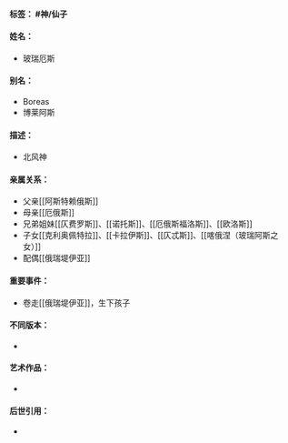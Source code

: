 #### 标签： #神/仙子
#### 姓名：
- 玻瑞厄斯
#### 别名：
- Boreas
- 博莱阿斯
#### 描述：
- 北风神
#### 亲属关系：
- 父亲[[阿斯特赖俄斯]]
- 母亲[[厄俄斯]]
- 兄弟姐妹[[仄费罗斯]]、[[诺托斯]]、[[厄俄斯福洛斯]]、[[欧洛斯]]
- 子女[[克利奥佩特拉]]、[[卡拉伊斯]]、[[仄忒斯]]、[[喀俄涅（玻瑞阿斯之女）]]
- 配偶[[俄瑞堤伊亚]]
#### 重要事件：
- 卷走[[俄瑞堤伊亚]]，生下孩子
#### 不同版本：
- 
#### 艺术作品：
- 
#### 后世引用：
- 